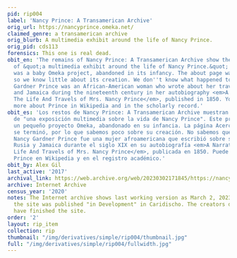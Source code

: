 ```yaml
---
pid: rip004
label: 'Nancy Prince: A Transamerican Archive'
orig_url: https://nancyprince.omeka.net/
claimed_genre: a transamerican archive
orig_blurb: A multimedia exhibit around the life of Nancy Prince.
orig_pid: cds113
forensics: This one is real dead.
obit_en: 'The remains of Nancy Prince: A Transamerican Archive show the beginnings
  of &quot;a multimedia exhibit around the life of Nancy Prince.&quot; This project
  was a baby Omeka project, abandoned in its infancy. The about page was never finished,
  so we know little about its creation. We don''t know what happened to it. Nancy
  Gardner Prince was an African-American woman who wrote about her travels in Russia
  and Jamaica during the nineteenth century in her autobiography <em>A Narrative of
  The Life And Travels of Mrs. Nancy Prince</em>, published in 1850. You can read
  more about Prince in Wikipedia and in the scholarly record.'
obit_es: 'Los restos de Nancy Prince: A Transamerican Archive muestran los inicios
  de "una exposición multimedia sobre la vida de Nancy Prince". Este proyecto era
  un pequeño proyecto Omeka, abandonado en su infancia. La página Acerca de nunca
  se terminó, por lo que sabemos poco sobre su creación. No sabemos qué pasó con él.
  Nancy Gardner Prince fue una mujer afroamericana que escribió sobre sus viajes por
  Rusia y Jamaica durante el siglo XIX en su autobiografía <em>A Narrative of The
  Life And Travels of Mrs. Nancy Prince</em>, publicada en 1850. Puede leer más sobre
  Prince en Wikipedia y en el registro académico.'
obit_by: Alex Gil
last_active: '2017'
archival_link: https://web.archive.org/web/20230302171845/https://nancyprince.omeka.net/
archive: Internet Archive
census_year: '2020'
notes: The Internet archive shows last working version as March 2, 2023. Originally
  the site was published "in Development" in Caridischo. The creators don't seem to
  have finished the site.
order: '2'
layout: rip_item
collection: rip
thumbnail: "/img/derivatives/simple/rip004/thumbnail.jpg"
full: "/img/derivatives/simple/rip004/fullwidth.jpg"
---
```

